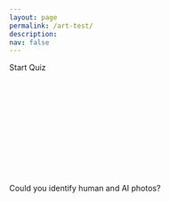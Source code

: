 ```yaml
---
layout: page
permalink: /art-test/
description: 
nav: false
---
```

<!DOCTYPE html>
<html lang="en">
<head>
    <meta charset="UTF-8">
    <title>Quiz</title>
    <link rel="stylesheet" href="style.css">
</head>
<body>
    <div id = "outmost">
        <div id="container">
            <div id="start">Start Quiz</div>
            <p style="margin-top: 200px;">Could you identify human and AI photos?</p>
            <div id="quiz" style="display: none">
                <div id="question"></div>
                <div id="qImg"></div>
                <div id="choices">
                    <div class="choice" id="A" onclick="checkAnswer('A')"></div>
                    <div class="choice" id="C" onclick="checkAnswer('C')"></div>
                </div>
                <div id="timer">
                    <div id="counter"></div>
                    <div id="btimeGauge"></div>
                    <div id="timeGauge"></div>
                </div>
                <div id="progress"></div>
            </div>
            <div id="scoreContainer" style="display: none"></div>
        </div>
    <div>
    <script src="quiz.js"></script>
</body>
</html>